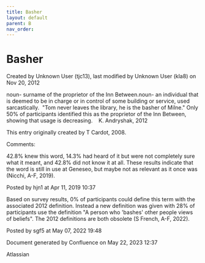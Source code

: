 ```yaml
---
title: Basher
layout: default
parent: B
nav_order:
---
```


# Basher

Created by  Unknown User (tjc13), last modified by  Unknown User (kla8) on Nov 20, 2012

noun- surname of the proprietor of the Inn Between.noun- an individual that is deemed to be in charge or in control of some building or service, used sarcastically.  &quot;Tom never leaves the library, he is the basher of Milne.&quot; Only 50% of participants identified this as the proprietor of the Inn Between, showing that usage is decreasing.    K. Andryshak, 2012

This entry originally created by T Cardot, 2008.

Comments:

42.8% knew this word, 14.3% had heard of it but were not completely sure what it meant, and 42.8% did not know it at all. These results indicate that the word is still in use at Geneseo, but maybe not as relevant as it once was (Nicchi, A-F, 2019). 

Posted by hjn1 at Apr 11, 2019 10:37

Based on survey results, 0% of participants could define this term with the associated 2012 definition. Instead a new definition was given with 28% of participants use the definition &quot;A person who 'bashes' other people views of beliefs&quot;. The 2012 definitions are both obsolete (S French, A-F, 2022).

Posted by sgf5 at May 07, 2022 19:48

Document generated by Confluence on May 22, 2023 12:37

Atlassian
